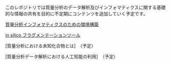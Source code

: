 このレポジトリでは質量分析のデータ解析及びインフォマティクスに関する基礎的な情報の共有を目的に不定期にコンテンツを追加していく予定です。

 [質量分析インフォマティクスのための環境構築](https://mass-spec-info.github.io/metaboguide/ch_env_for_msinfo)

 [in silico フラグメンテーションツール](https://mass-spec-info.github.io/metaboguide/ch_insilico_frag)
 
 [質量分析における未知化合物とは]　（予定）

 [質量分析データ解析における人工知能の利用]　（予定）
